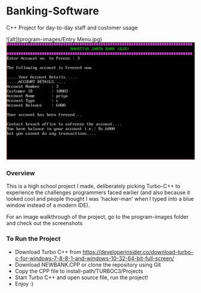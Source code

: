 # Banking-Software
C++ Project for day-to-day staff and customer usage

![alt](program-images/Entry Menu.jpg)
![alt](https://github.com/khpandya/Banking-Software/blob/01490427d16f0a1dda07f023a197d17769e13e15/program-images/Freeze.jpg)

### Overview
This is a high school project I made, deliberately picking Turbo-C++ to experience the challenges programmers faced earlier (and also because it looked cool and people thought I was 'hacker-man' when I typed into a blue window instead of a modern IDE).

For an image walkthrough of the project, go to the program-images folder and check out the screenshots

### To Run the Project
- Download Turbo C++ from https://developerinsider.co/download-turbo-c-for-windows-7-8-8-1-and-windows-10-32-64-bit-full-screen/
- Download NEWBANK.CPP or clone the repository using Git
- Copy the CPP file to install-path/TURBOC3/Projects
- Start Turbo C++ and open source file, run the project!
- Enjoy :)


